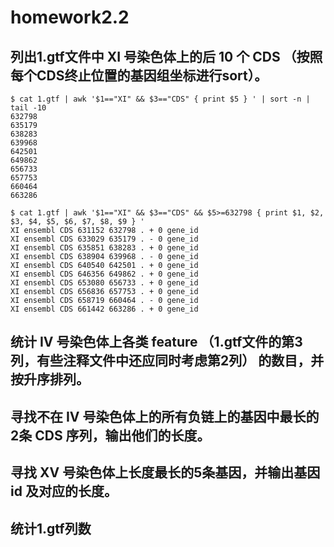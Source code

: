 # homework2.2
## 列出1.gtf文件中 XI 号染色体上的后 10 个 CDS （按照每个CDS终止位置的基因组坐标进行sort）。
```
$ cat 1.gtf | awk '$1=="XI" && $3=="CDS" { print $5 } ' | sort -n | tail -10
632798
635179
638283
639968
642501
649862
656733
657753
660464
663286

$ cat 1.gtf | awk '$1=="XI" && $3=="CDS" && $5>=632798 { print $1, $2, $3, $4, $5, $6, $7, $8, $9 } '
XI ensembl CDS 631152 632798 . + 0 gene_id
XI ensembl CDS 633029 635179 . - 0 gene_id
XI ensembl CDS 635851 638283 . + 0 gene_id
XI ensembl CDS 638904 639968 . - 0 gene_id
XI ensembl CDS 640540 642501 . + 0 gene_id
XI ensembl CDS 646356 649862 . + 0 gene_id
XI ensembl CDS 653080 656733 . + 0 gene_id
XI ensembl CDS 656836 657753 . + 0 gene_id
XI ensembl CDS 658719 660464 . - 0 gene_id
XI ensembl CDS 661442 663286 . + 0 gene_id
```

## 统计 IV 号染色体上各类 feature （1.gtf文件的第3列，有些注释文件中还应同时考虑第2列） 的数目，并按升序排列。

## 寻找不在 IV 号染色体上的所有负链上的基因中最长的2条 CDS 序列，输出他们的长度。

## 寻找 XV 号染色体上长度最长的5条基因，并输出基因 id 及对应的长度。

## 统计1.gtf列数
